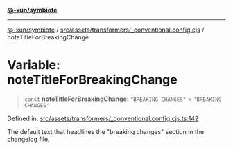 [**@-xun/symbiote**](../../../../../README.md)

***

[@-xun/symbiote](../../../../../README.md) / [src/assets/transformers/\_conventional.config.cjs](../README.md) / noteTitleForBreakingChange

# Variable: noteTitleForBreakingChange

> `const` **noteTitleForBreakingChange**: `"BREAKING CHANGES"` = `'BREAKING CHANGES'`

Defined in: [src/assets/transformers/\_conventional.config.cjs.ts:142](https://github.com/Xunnamius/symbiote/blob/b951959a4a12ac484c8addc839f912c4e5767875/src/assets/transformers/_conventional.config.cjs.ts#L142)

The default text that headlines the "breaking changes" section in
the changelog file.
